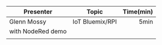 

| Presenter     | Topic            | Time(min)  |
| ------------- |:----------------:| ----------:|
| Glenn Mossy   | IoT Bluemix/RPI  |   5min     |
|                 with NodeRed demo|            |
|               |                  |            |
